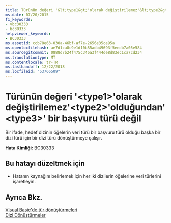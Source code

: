 ```yaml
---
title: Türünün değeri '&lt;type1&gt;'olarak değiştirilemez'&lt;type2&gt;'olduğundan'&lt;type3&gt;' bir başvuru türü değil
ms.date: 07/20/2015
f1_keywords:
- vbc30333
- bc30333
helpviewer_keywords:
- BC30333
ms.assetid: ccb78e63-030a-46bf-af7e-2656e35ce95a
ms.openlocfilehash: ae7d1ca8c9e1d10b85adb49693f5eedb7a05e584
ms.sourcegitcommit: 0888d7b24f475c346a3f444de8d83ec1ca7cd234
ms.translationtype: MT
ms.contentlocale: tr-TR
ms.lasthandoff: 12/22/2018
ms.locfileid: "53766509"
---
```

# <a name="value-of-type-lttype1gt-cannot-be-converted-to-lttype2gt-because-lttype3gt-is-not-a-reference-type"></a>Türünün değeri '&lt;type1&gt;'olarak değiştirilemez'&lt;type2&gt;'olduğundan'&lt;type3&gt;' bir başvuru türü değil
Bir ifade, hedef dizinin öğelerin veri türü bir başvuru türü olduğu başka bir dizi türü için bir dizi türü dönüştürmeye çalışır.  
  
 **Hata Kimliği:** BC30333  
  
## <a name="to-correct-this-error"></a>Bu hatayı düzeltmek için  
  
-   Hatanın kaynağını belirlemek için her iki dizilerin öğelerine veri türlerini işaretleyin.  
  
## <a name="see-also"></a>Ayrıca Bkz.  
 [Visual Basic'de tür dönüştürmeleri](../../visual-basic/programming-guide/language-features/data-types/type-conversions.md)  
 [Dizi Dönüştürmeler](../../visual-basic/programming-guide/language-features/data-types/array-conversions.md)
